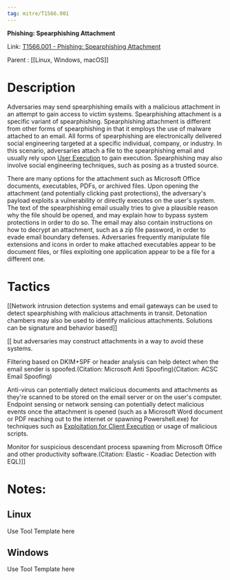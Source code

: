 ```yaml
---
tag: mitre/T1566.001
---
```


**Phishing: Spearphishing Attachment**

Link: [T1566.001 - Phishing: Spearphishing Attachment](https://attack.mitre.org/techniques/T1566/001)

Parent : [[Linux, Windows, macOS]]


# Description

Adversaries may send spearphishing emails with a malicious attachment in an attempt to gain access to victim systems. Spearphishing attachment is a specific variant of spearphishing. Spearphishing attachment is different from other forms of spearphishing in that it employs the use of malware attached to an email. All forms of spearphishing are electronically delivered social engineering targeted at a specific individual, company, or industry. In this scenario, adversaries attach a file to the spearphishing email and usually rely upon [User Execution](https://attack.mitre.org/techniques/T1204) to gain execution. Spearphishing may also involve social engineering techniques, such as posing as a trusted source.

There are many options for the attachment such as Microsoft Office documents, executables, PDFs, or archived files. Upon opening the attachment (and potentially clicking past protections), the adversary's payload exploits a vulnerability or directly executes on the user's system. The text of the spearphishing email usually tries to give a plausible reason why the file should be opened, and may explain how to bypass system protections in order to do so. The email may also contain instructions on how to decrypt an attachment, such as a zip file password, in order to evade email boundary defenses. Adversaries frequently manipulate file extensions and icons in order to make attached executables appear to be document files, or files exploiting one application appear to be a file for a different one. 

# Tactics


[[Network intrusion detection systems and email gateways can be used to detect spearphishing with malicious attachments in transit. Detonation chambers may also be used to identify malicious attachments. Solutions can be signature and behavior based]]

[[ but adversaries may construct attachments in a way to avoid these systems.

Filtering based on DKIM+SPF or header analysis can help detect when the email sender is spoofed.(Citation: Microsoft Anti Spoofing)(Citation: ACSC Email Spoofing)

Anti-virus can potentially detect malicious documents and attachments as they're scanned to be stored on the email server or on the user's computer. Endpoint sensing or network sensing can potentially detect malicious events once the attachment is opened (such as a Microsoft Word document or PDF reaching out to the internet or spawning Powershell.exe) for techniques such as [Exploitation for Client Execution](https://attack.mitre.org/techniques/T1203) or usage of malicious scripts.

Monitor for suspicious descendant process spawning from Microsoft Office and other productivity software.(Citation: Elastic - Koadiac Detection with EQL)]]


# Notes:

## Linux

Use Tool Template here

## Windows

Use Tool Template here